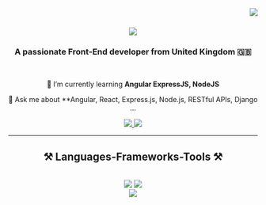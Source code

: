 <img align="right" src="https://visitor-badge.laobi.icu/badge?page_id=nirravv.nirravv" />

<h1 align="center">
    <img src="https://readme-typing-svg.herokuapp.com/?font=Righteous&size=35&center=true&vCenter=true&width=500&height=70&duration=4000&lines=Hi+There!+👋;+I'm+Arpita!;" />
</h1>

<h3 align="center">A passionate Front-End developer from United Kingdom 🇬🇧</h3>

<br/>

<div align="center">
 
 
 🌱 I’m currently learning **Angular ExpressJS, NodeJS**

💬 Ask me about **Angular, React, Express.js, Node.js, RESTful APIs, Django ...

 </div>
 
<div align="center"> 
  <a href="https://www.linkedin.com/in/arpita-chaudhari/" target="_blank">
    <img src="https://img.shields.io/badge/LinkedIn-0077B5?style=for-the-badge&logo=linkedin&logoColor=white" target="_blank" />
  </a>
  <a href="https://my-portfolio-git-main-aarppittas-projects.vercel.app/" target="_blank">
     <img src="https://img.shields.io/badge/Portfolio-FF5722?style=for-the-badge&logo=todoist&logoColor=white" target="_blank" /> <!-- sqlite, safari, google-chrome are other good icon options -->
  </a>
</div>

 <hr/>
 
<h2 align="center">⚒️ Languages-Frameworks-Tools ⚒️</h2>
<br/>
<div align="center">
    <img src="https://skillicons.dev/icons?i=react,bootstrap,html,css,vscode,github,figma,tailwind,git" />
    <img src="https://skillicons.dev/icons?i=nodejs,python,javascript,typescript,express,firebase,mongodb,c,java,nextjs,mysql" />
    <br>
    <img src="https://skillicons.dev/icons?i=aws,azure,heroku,vercel,netlify,docker,postman" />
</div>

<br/>

